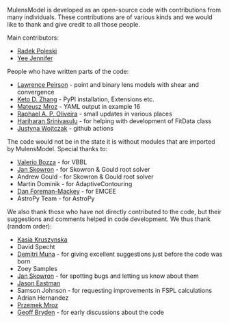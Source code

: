 MulensModel is developed as an open-source code with contributions from many individuals. These contributions are of various kinds and we would like to thank and give credit to all those people.

Main contributors:
* [Radek Poleski](https://github.com/rpoleski)
* [Yee Jennifer](https://github.com/jenniferyee)

People who have written parts of the code:
* [Lawrence Peirson](https://github.com/alpv95) - point and binary lens models with shear and convergence
* [Keto D. Zhang](https://github.com/ketozhang) - PyPI installation, Extensions etc.
* [Mateusz Mroz](https://github.com/mjmroz) - YAML output in example 16
* [Raphael A. P. Oliveira](https://github.com/rapoliveira) - small updates in various places
* [Hariharan Srinivasulu](https://github.com/meethari) - for helping with development of FitData class
* [Justyna Wojtczak](https://github.com/justi) - github actions

The code would not be in the state it is without modules that are imported by MulensModel. Special thanks to:
* [Valerio Bozza](https://github.com/valboz) - for VBBL
* [Jan Skowron](https://github.com/jskowron) - for Skowron & Gould root solver
* Andrew Gould - for Skowron & Gould root solver
* Martin Dominik - for AdaptiveContouring
* [Dan Foreman-Mackey](https://github.com/dfm) - for EMCEE
* AstroPy Team - for AstroPy

We also thank those who have not directly contributed to the code, but their suggestions and comments helped in code development. We thus thank (random order):
* [Kasia Kruszynska](https://github.com/KKruszynska)
* David Specht
* [Demitri Muna](https://github.com/demitri) - for giving excellent suggestions just before the code was born
* Zoey Samples
* [Jan Skowron](https://github.com/jskowron) - for spotting bugs and letting us know about them
* [Jason Eastman](https://github.com/jdeast)
* Samson Johnson - for requesting improvements in FSPL calculations
* Adrian Hernandez
* [Przemek Mroz](https://github.com/przemekmroz)
* [Geoff Bryden](https://github.com/gryden) - for early discussions about the code

